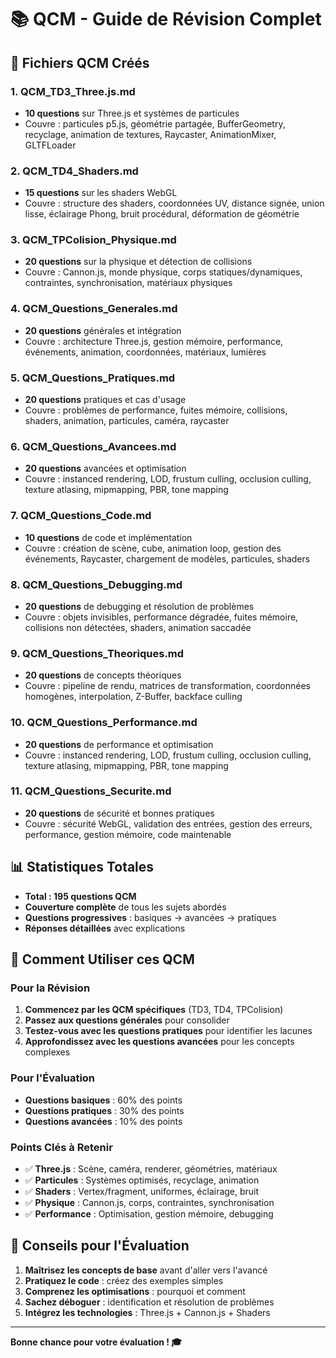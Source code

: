 # 📚 QCM - Guide de Révision Complet

## 🎯 **Fichiers QCM Créés**

### **1. QCM_TD3_Three.js.md**
- **10 questions** sur Three.js et systèmes de particules
- Couvre : particules p5.js, géométrie partagée, BufferGeometry, recyclage, animation de textures, Raycaster, AnimationMixer, GLTFLoader

### **2. QCM_TD4_Shaders.md**
- **15 questions** sur les shaders WebGL
- Couvre : structure des shaders, coordonnées UV, distance signée, union lisse, éclairage Phong, bruit procédural, déformation de géométrie

### **3. QCM_TPColision_Physique.md**
- **20 questions** sur la physique et détection de collisions
- Couvre : Cannon.js, monde physique, corps statiques/dynamiques, contraintes, synchronisation, matériaux physiques

### **4. QCM_Questions_Generales.md**
- **20 questions** générales et intégration
- Couvre : architecture Three.js, gestion mémoire, performance, événements, animation, coordonnées, matériaux, lumières

### **5. QCM_Questions_Pratiques.md**
- **20 questions** pratiques et cas d'usage
- Couvre : problèmes de performance, fuites mémoire, collisions, shaders, animation, particules, caméra, raycaster

### **6. QCM_Questions_Avancees.md**
- **20 questions** avancées et optimisation
- Couvre : instanced rendering, LOD, frustum culling, occlusion culling, texture atlasing, mipmapping, PBR, tone mapping

### **7. QCM_Questions_Code.md**
- **10 questions** de code et implémentation
- Couvre : création de scène, cube, animation loop, gestion des événements, Raycaster, chargement de modèles, particules, shaders

### **8. QCM_Questions_Debugging.md**
- **20 questions** de debugging et résolution de problèmes
- Couvre : objets invisibles, performance dégradée, fuites mémoire, collisions non détectées, shaders, animation saccadée

### **9. QCM_Questions_Theoriques.md**
- **20 questions** de concepts théoriques
- Couvre : pipeline de rendu, matrices de transformation, coordonnées homogènes, interpolation, Z-Buffer, backface culling

### **10. QCM_Questions_Performance.md**
- **20 questions** de performance et optimisation
- Couvre : instanced rendering, LOD, frustum culling, occlusion culling, texture atlasing, mipmapping, PBR, tone mapping

### **11. QCM_Questions_Securite.md**
- **20 questions** de sécurité et bonnes pratiques
- Couvre : sécurité WebGL, validation des entrées, gestion des erreurs, performance, gestion mémoire, code maintenable

## 📊 **Statistiques Totales**
- **Total : 195 questions QCM**
- **Couverture complète** de tous les sujets abordés
- **Questions progressives** : basiques → avancées → pratiques
- **Réponses détaillées** avec explications

## 🎯 **Comment Utiliser ces QCM**

### **Pour la Révision**
1. **Commencez par les QCM spécifiques** (TD3, TD4, TPColision)
2. **Passez aux questions générales** pour consolider
3. **Testez-vous avec les questions pratiques** pour identifier les lacunes
4. **Approfondissez avec les questions avancées** pour les concepts complexes

### **Pour l'Évaluation**
- **Questions basiques** : 60% des points
- **Questions pratiques** : 30% des points  
- **Questions avancées** : 10% des points

### **Points Clés à Retenir**
- ✅ **Three.js** : Scène, caméra, renderer, géométries, matériaux
- ✅ **Particules** : Systèmes optimisés, recyclage, animation
- ✅ **Shaders** : Vertex/fragment, uniformes, éclairage, bruit
- ✅ **Physique** : Cannon.js, corps, contraintes, synchronisation
- ✅ **Performance** : Optimisation, gestion mémoire, debugging

## 🚀 **Conseils pour l'Évaluation**
1. **Maîtrisez les concepts de base** avant d'aller vers l'avancé
2. **Pratiquez le code** : créez des exemples simples
3. **Comprenez les optimisations** : pourquoi et comment
4. **Sachez déboguer** : identification et résolution de problèmes
5. **Intégrez les technologies** : Three.js + Cannon.js + Shaders

---

**Bonne chance pour votre évaluation ! 🎓**

